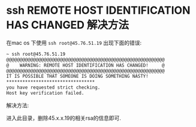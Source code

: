 # ssh REMOTE HOST IDENTIFICATION HAS CHANGED 解决方法

<!-- more -->

在mac os 下使用 `ssh root@45.76.51.19` 出现下面的错误:


```bash
~ ssh root@45.76.51.19
@@@@@@@@@@@@@@@@@@@@@@@@@@@@@@@@@@@@@@@@@@@@@@@@@@@@@@@@@@@
@    WARNING: REMOTE HOST IDENTIFICATION HAS CHANGED!     @
@@@@@@@@@@@@@@@@@@@@@@@@@@@@@@@@@@@@@@@@@@@@@@@@@@@@@@@@@@@
IT IS POSSIBLE THAT SOMEONE IS DOING SOMETHING NASTY!
*********************************
you have requested strict checking.
Host key verification failed.
```

解决方法:

进入此目录，删除45.x.x.19的相关rsa的信息即可.



